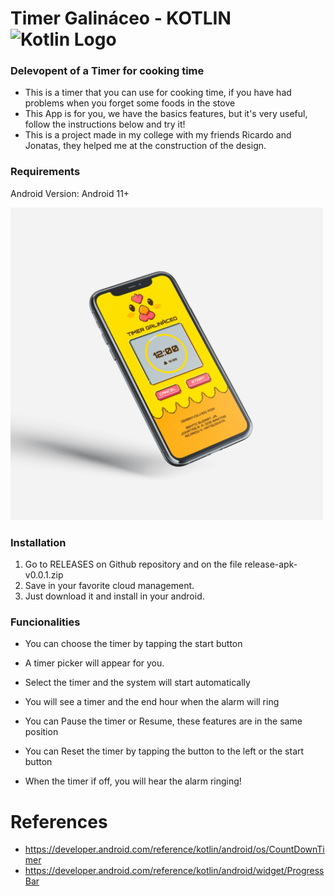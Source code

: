 # Timer Galináceo - KOTLIN <img src="https://upload.wikimedia.org/wikipedia/commons/0/06/Kotlin_Icon.svg" alt="Kotlin Logo" width="25"/>
  
### Delevopent of a Timer for cooking time

* This is a timer that you can use for cooking time, if you have had problems when you forget some foods in the stove
* This App is for you, we have the basics features, but it's very useful, follow the instructions below and try it!
* This is a project made in my college with my friends Ricardo and Jonatas, they helped me at the construction of the design.

### Requirements 
Android Version: Android 11+

  <img src="/app/src/main/res/drawable/layout.jpeg" alt="Layout" width="500"/>

### Installation
1. Go to RELEASES on Github repository and on the file release-apk-v0.0.1.zip
2. Save in your favorite cloud management.
3. Just download it and install in your android.

### Funcionalities

* You can choose the timer by tapping the start button 

* A timer picker will appear for you.

* Select the timer and the system will start automatically 

* You will see a timer and the end hour when the alarm will ring

* You can Pause the timer or Resume, these features are in the same position

* You can Reset the timer by tapping the button to the left or the start button

* When the timer if off, you will hear the alarm ringing! 


# References
* https://developer.android.com/reference/kotlin/android/os/CountDownTimer
* https://developer.android.com/reference/kotlin/android/widget/ProgressBar


